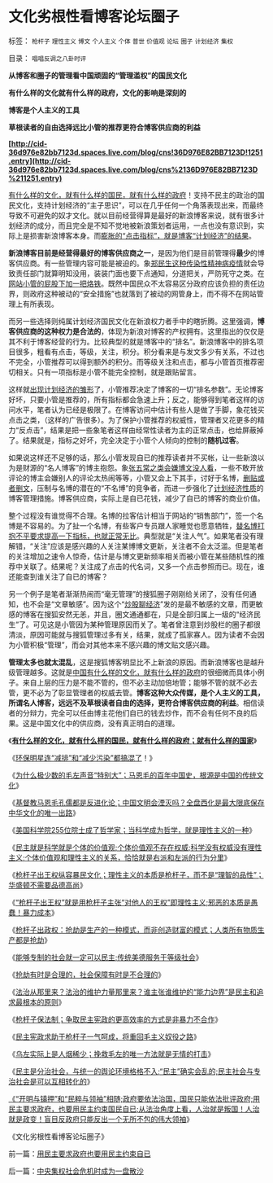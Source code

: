 # 文化劣根性看博客论坛圈子

标签： `枪杆子` `理性主义` `博文` `个人主义` `个体` `普世` `价值观` `论坛` `圈子` `计划经济` `集权` 

目录： `唱唱反调之八卦时评`

**从博客和圈子的管理看中国顽固的“管理滥权”的国民文化**

**有什么样的文化就有什么样的政府，文化的影响是深刻的**

**博客是个人主义的工具**

**草根读者的自由选择远比小管的推荐更符合博客供应商的利益**

**[http://cid-36d976e82bb7123d.spaces.live.com/blog/cns!36D976E82BB7123D!1251.entry](http://cid-36d976e82bb7123d.spaces.live.com/blog/cns%2136D976E82BB7123D%211251.entry)**

[有什么样的文化，就有什么样的国民，就有什么样的政府](../../../2009/12/31/有什么样的文化，就有什么样的国民.md)！支持不民主的政治的国民文化，支持计划经济的“主子思识”，可以在几乎任何一个角落表现出来，而最终导致不可避免的奴才文化。就以目前经营得算是最好的新浪博客来说，就有很多计划经济的成分，而且完全是不知不觉地被新浪策划者运用，一点也没有意识到，实际上是损害新浪博客本身。而[膨胀的“点击指标”，就是博客“计划经济”的结果](../../../2010/3/26/计划经济社会里资本泡沫是腐败的晴雨表.md)。

**新浪博客目前是经营得最好的博客供应商之一**，是因为他们是目前管理得**最少**的博客供应商。有一些管理内容可能是被迫的。象[郑民生这种传染性精神病疫情](../../../2010/5/5/不要滥用“民不畏死”鼓励郑民生类恶性案件.md)就会导致责任部门就算明知没用，装装门面也要下点通知，分道把关，严防死守之类。在[网站小管的屁股下加一把烙铁](../../../2009/10/27/上头也许不高兴，下头人就难做.md)。既然中国民众不太容易区分政府应该负担的责任边界，则政府这种被动的“安全措施”也就落到了被动的网管身上，而不得不在网站管理上有所表现。

而另一些选择则纯属计划经济国民文化在新浪权力者手中的瞎折腾。这里强调，**博客供应商的这种权力是合法的**，体现为新浪对博客的产权拥有。这里指出的仅仅是其不利于博客经营的行为。比较典型的就是博客中的“排名”。新浪博客中的排名项目很多，粗看有点击，等级，关注，积分。积分看来是与发文多少有关系，不过也不完全，小管推荐可以得到额外的积分。而等级关注和点击，都与小管首页推荐密切相关。只有一项指标是小管不能完全控制，就是跟贴留言。

这样就[出现计划经济的雏形](../../../2009/12/27/政治经济学是科学吗？计划经济的GDP是什么？.md)了，小管推荐决定了博客的一切“排名参数”。无论博客好坏，只要小管是推荐的，所有指标都会急速上升；反之，能够得到笔者这样的访问水平，笔者认为已经是极限了。在博客访问中估计有些人是做了手脚，象花钱买点击之类，（这样的广告很多）。为了保护小管推荐的权威性，管理者又花更多的精力“反点击”，结果是把一些象笔者这样由经常性读者为主的正常点击，也给屏蔽掉了。结果就是，指标之好坏，完全决定于小管个人倾向的控制的**随机过客**。

如果说这样还不足够的话，那么小管发现自已的推荐读者并不买帐，让一些新浪以为是财源的“名人博客”的博主抱怨。象[张五常之类会嫌博文没人看](../../../2009/10/14/张五常教授诺奖蒙冤录再谈中国式诡辩大学无书.md)，一些不敢开放评论的博主会嫌别人的评论太热闹等等，小管又会上下其手，讨好于名博，[删贴或者删文](../../../2009/10/8/删文章的闹心事.md)，压制与名博的潜在的“不名博”的竞争者，而进一步强化了[计划经济性质](../../../2009/8/14/计划经济的致命之处.md)的博客管理措施。博客供应商，实际上是自已花钱，减少了自已的博客的商业价值。

整个过程没有谁觉得不合理。名博的拉客估计相当于网站的“销售部门”，签一个名博是不容易的。为了扯一个名博，有些客户专员跟人家睡觉也愿意牺牲，[替名博打抱不平要求提高一下指标，也就正常无比](../../../2010/1/27/为什么计划经济总是保护了落后产业.md)。典型就是“关注人气”。如果笔者没有理解错，“关注”应该是感兴趣的人关注某博博文更新，关注者不会太泛滥。但是笔者的关注增加之速令人惊奇，估计是与博文更新频率相关而被小管在某些随机性的推荐中关联了。结果呢？关注成了点击的代名词，又多一个点击参照而已。现在，谁还能查到谁关注了自已的博客？

另一个例子是笔者渐渐热闹而“毫无管理”的搜狐圈子刚刚给关闭了，没有任何通知，也不会是“文章敏感”。因为这个“[炒股聊经济](http://sanstock.q.sohu.com/)”发的是最不敏感的文章，而更敏感的博客在搜狐安然无恙，并且，圈文通通都在，只是全部归属上一级的“经济民生”了。可见这是小管因为某种管理原因而关了。笔者曾注意到炒股栏的圈子都很清淡，原因可能就与搜狐管理过多有关，结果，就成了孤家寡人。因为读者不会因为小管积极“管理”，而会对其他本来不感兴趣的博文贴文感兴趣。

**管理太多也就太混乱**，这是搜狐博客明显比不上新浪的原因。而新浪博客也是越升级管理越多。这就是[中国有什么样的文化，就有什么样的政府](../../../2010/4/15/“反对派”不是“对抗派”.md)的很细微而具体小例子。来自上层的压力是不能不管的，但不必主动加倍地管；能够不管的就不必去管，更不必为了彰显管理者的权威去管。**博客这种大众传媒，是个人主义的工具，所谓名人博客，远远不及草根读者自由的选择，更符合博客供应商的利益**。相信读者的分辩力，完全可以任由博主花他们自已的钱去炒作，而不会有任何不良的后果。这是中国文化中的供应商，没有真正明白的道理。

《[**有什么样的文化，就有什么样的国民，就有什么样的政府；就有什么样的国家**](../../../2009/12/31/有什么样的文化，就有什么样的国民.md)》

《[环保明星连“减排”和“减少污染”都搞混了](../../../2010/1/6/环保明星连“减排”和“减少污染”都搞混了！.md)！》

《[为什么极少数的毛左声音“特别大”；马恩毛的百年中国史，根源是中国的传统文化](../../../2010/5/10/马恩毛都是中国传统文化的选择.md)》

《[基督教马恩毛孔儒都是反进化论；中国文明会湮灭吗？全盘西化是最大限底保存中华文化的唯一出路](../../../2010/5/10/个体价值观，是保存中华文化的唯一出路.md)》

《[美国科学院255位院士成了哲学家；当科学成为哲学，就是理性主义的一种](../../../2010/5/10/美国科学院255位院士成了理性主义哲学家.md)》

《[民主就是科学就是个体的价值观;个体价值观不存在权威;科学没有权威没有理性主义;个体价值观和理性主义的关系，恰恰就是右派和左派的行为分里](../../../2010/5/10/理性主义科学家是不是很牛逼的大祭师？.md)》

《[枪杆子出王权纵容暴民文化；理性主义的本质是枪杆子，而不是“理智的品性”；华盛顿不需要品德高尚](../../../2010/5/10/华盛顿不必要品德高尚.md)》

《[“枪杆子出王权”就是用枪杆子主张“对他人的王权”即理性主义;邪恶的本质是愚蠢！暴力成本](../../../2010/5/11/邪恶的本质是愚蠢！.md)》

《[枪杆子出政权：抢劫是生产的一种模式，而非创造财富的模式；人类所有物质生产都是抢劫](../../../2010/5/11/抢劫的经济含义是生产，物质生产都是“抢劫”.md)》

《[能够专制的社会就一定可以民主;传统美德服务于等级社会](../../../2010/5/12/传统文化美德服务于等级社会.md)》

《[抢劫有时是合理的，社会保障有时是不合理的](../../../2010/5/12/抢劫有时是合理的，社会保障有时是不合理的.md)》

《[法治从那里来？法治的维护力量那里来？谁主张谁维护的“能力边界”是民主和追求最根本的原则](../../../2010/5/12/法治什么条件下是合理的？是低成本的？.md)》

《[枪杆子保法制；争取民主宪政的更高效率的方式是非暴力不合作](../../../2010/5/12/枪杆子保法制；争取民主宪政的更高效率的方式是非暴力.md)》

《[民主宪政求助于枪杆子一气呵成，将重回毛主义奴役之路](http://blog.sina.com.cn/s/blog_5563a64d0100idoi.html)》

《[乌左实际上是人烟稀少；挽救毛左的唯一方法就是无情的打击](http://blog.sina.com.cn/s/blog_5563a64d0100idoo.html)》

《[民主是分治社会，与统一的舆论环境格格不入;“民主”确实会乱的;民主社会与专治社会是可以互相转化的](../../../2010/5/14/传染性精神病看“民主”确实会乱的.md)》

[《“开明与镇押”和“民粹与领袖”相随;政府要依法治国，国民只能依法批评政府;用民主要求政府，也要用民主约束国民自已;从法治角度上看，人治就是叛国！人治就是政变！盲目反政府只能反出一个无所不包的伟大领袖](../../../2010/5/14/用民主要求政府也要用民主约束自已.md)》

《文化劣根性看博客论坛圈子》

前一篇：[用民主要求政府也要用民主约束自已](../../../2010/5/14/用民主要求政府也要用民主约束自已.md)

后一篇：[中央集权社会危机时成为一盘散沙](../../../2010/5/15/中央集权社会危机时成为一盘散沙.md)